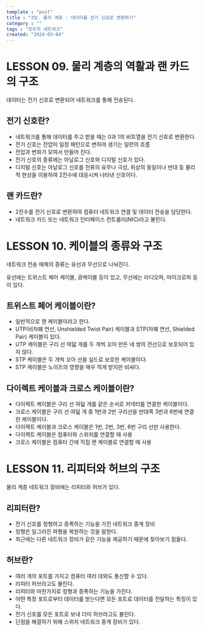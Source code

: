 ```yaml
---
template : "post"
title : "3장. 물리 계층 : 데이터를 전기 신호로 변환하기"
category : ""
tags : "모두의 네트워크"
created: "2024-03-04"
---
```


# **LESSON 09**. 물리 계층의 역활과 랜 카드의 구조


데이터는 전기 신호로 변환되어 네트워크를 통해 전송된다.


## 전기 신호란?

- 네트워크를 통해 데이터를 주고 받을 때는 0과 1의 비트열을 전기 신호로 변환한다.
- 전기 신호는 전압이 일정 패턴으로 변하여 생기는 일련의 흐름
- 전압과 변화가 모여서 만들어 진다.
- 전기 신호의 종류에는 아날로그 신호와 디지털 신호가 있다.
- 디지털 신호는 아날로그 신호를 전류의 유무나 극성, 위상의 동일이나 반대 등 물리적 현상을 이용하여 2진수에 대응시켜 나타낸 신호이다.

## 랜 카드란?

- 2진수를 전기 신호로 변환하여 컴퓨터 네트워크 연결 및 데이터 전송을 담당한다.
- 네트워크 카드 또는 네트워크 인터페이스 컨트롤러(NIC)라고 불린다.

# **LESSON 10**. 케이블의 종류와 구조


네트워크 전송 매체의 종류는 유선과 무선으로 나눠진다.


유선에는 트위스트 페어 케이블, 광케이블 등이 있고, 무선에는 라디오파, 마이크로파 등이 있다.


## 트위스트 페어 케이블이란?

- 일반적으로 랜 케이블이라고 한다.
- UTP(비차폐 연선, Unshielded Twist Pair) 케이블과 STP(차폐 연선, Shielded Pair) 케이블이 있다.
- UTP 케이블은 구리 선 여덟 개를 두 개씩 꼬아 만든 네 쌍의 전선으로 보호되어 있지 않다.
- STP 케이블은 두 개씩 꼬아 선을 실드로 보호한 케이블이다.
- STP 케이블은 노이즈의 영향을 매우 적게 받지만 비싸다.

## 다이렉트 케이블과 크로스 케이블이란?

- 다이렉트 케이블은 구리 선 여덟 개를 같은 순서로 커넥터를 연결한 케이블이다.
- 크로스 케이블은 구리 선 여덟 개 중 1번과 2번 구리선을 반대쪽 3번과 6번에 연결한 케이블이다.
- 다이렉트 케이블과 크로스 케이블은 1번, 2번, 3번, 6번 구리 선만 사용한다.
- 다이렉트 케이블은 컴퓨터와 스위치를 연결할 때 사용
- 크로스 케이블은 컴퓨터 간에 직접 랜 케이블로 연결할 때 사용

# **LESSON 11. 리피터와 허브의 구조**


물리 계층 네트워크 장비에는 리피터와 허브가 있다.


## 리피터란?

- 전기 신호를 정형하고 증폭하는 기능을 가진 네트워크 중계 장비
- 정형은 일그러진 파형을 복원하는 것을 말한다.
- 최근에는 다른 네트워크 장비가 같은 기능을 제공하기 때문에 찾아보기 힘들다.

## 허브란?

- 여러 개의 포트를 가지고 컴퓨터 여러 대와도 통신할 수 있다.
- 리피터 허브라고도 불린다.
- 리피터와 마찬가지로 정형과 증폭하는 기능을 가진다.
- 어떤 특정 포트로부터 데이터를 받는다면 모든 포트로 데이터를 전달하는 특징이 있다.
- 전기 신호를 모든 포트로 보내 더미 허브라고도 불린다.
- 단점을 해결하기 위해 스위치 네트워크 중계 장비가 있다.
